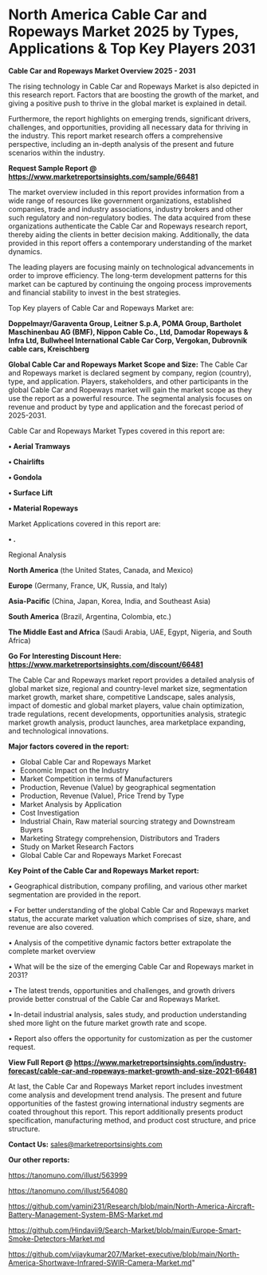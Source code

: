 # North America Cable Car and Ropeways Market 2025 by Types, Applications & Top Key Players 2031

<Strong> Cable Car and Ropeways Market Overview 2025 - 2031</strong>

The rising technology in Cable Car and Ropeways Market is also depicted in this research report. Factors that are boosting the growth of the market, and giving a positive push to thrive in the global market is explained in detail.

Furthermore, the report highlights on emerging trends, significant drivers, challenges, and opportunities, providing all necessary data for thriving in the industry. This report market research offers a comprehensive perspective, including an in-depth analysis of the present and future scenarios within the industry.

<strong>Request Sample Report @ <a href=https://www.marketreportsinsights.com/sample/66481>https://www.marketreportsinsights.com/sample/66481</a></strong>

The market overview included in this report provides information from a wide range of resources like government organizations, established companies, trade and industry associations, industry brokers and other such regulatory and non-regulatory bodies. The data acquired from these organizations authenticate the Cable Car and Ropeways research report, thereby aiding the clients in better decision making. Additionally, the data provided in this report offers a contemporary understanding of the market dynamics.

The leading players are focusing mainly on technological advancements in order to improve efficiency. The long-term development patterns for this market can be captured by continuing the ongoing process improvements and financial stability to invest in the best strategies.

Top Key players of Cable Car and Ropeways Market are:

<strong>Doppelmayr/Garaventa Group, Leitner S.p.A, POMA Group, Bartholet Maschinenbau AG (BMF), Nippon Cable Co., Ltd, Damodar Ropeways & Infra Ltd, Bullwheel International Cable Car Corp, Vergokan, Dubrovnik cable cars, Kreischberg</strong>

<strong><b>Global Cable Car and Ropeways Market Scope and Size:</b></strong>
The Cable Car and Ropeways market is declared segment by company, region (country), type, and application. Players, stakeholders, and other participants in the global Cable Car and Ropeways market will gain the market scope as they use the report as a powerful resource. The segmental analysis focuses on revenue and product by type and application and the forecast period of 2025-2031.

Cable Car and Ropeways Market Types covered in this report are:

<strong>• Aerial Tramways

• Chairlifts

• Gondola

• Surface Lift

• Material Ropeways</strong>

Market Applications covered in this report are:

<strong>• .</strong> 

Regional Analysis

<strong>North America</strong> (the United States, Canada, and Mexico)

<strong>Europe</strong> (Germany, France, UK, Russia, and Italy)

<strong>Asia-Pacific</strong> (China, Japan, Korea, India, and Southeast Asia)

<strong>South America</strong> (Brazil, Argentina, Colombia, etc.)

<strong>The Middle East and Africa</strong> (Saudi Arabia, UAE, Egypt, Nigeria, and South Africa)

<strong>Go For Interesting Discount Here: <a href=https://www.marketreportsinsights.com/discount/66481>https://www.marketreportsinsights.com/discount/66481</a></strong>

The Cable Car and Ropeways market report provides a detailed analysis of global market size, regional and country-level market size, segmentation market growth, market share, competitive Landscape, sales analysis, impact of domestic and global market players, value chain optimization, trade regulations, recent developments, opportunities analysis, strategic market growth analysis, product launches, area marketplace expanding, and technological innovations.

<strong><b>Major factors covered in the report:</b></strong>
<ul>
  <li>Global Cable Car and Ropeways Market </li>
  <li>Economic Impact on the Industry</li>
  <li>Market Competition in terms of Manufacturers</li>
  <li>Production, Revenue (Value) by geographical segmentation</li>
  <li>Production, Revenue (Value), Price Trend by Type</li>
  <li>Market Analysis by Application</li>
  <li>Cost Investigation</li>
  <li>Industrial Chain, Raw material sourcing strategy and Downstream Buyers</li>
  <li>Marketing Strategy comprehension, Distributors and Traders</li>
  <li>Study on Market Research Factors</li>
  <li>Global Cable Car and Ropeways Market Forecast</li>
</ul>

<strong><b>Key Point of the Cable Car and Ropeways Market report:</b></strong>

• Geographical distribution, company profiling, and various other market segmentation are provided in the report.

• For better understanding of the global Cable Car and Ropeways market status, the accurate market valuation which comprises of size, share, and revenue are also covered.

• Analysis of the competitive dynamic factors better extrapolate the complete market overview

• What will be the size of the emerging Cable Car and Ropeways market in 2031?

• The latest trends, opportunities and challenges, and growth drivers provide better construal of the Cable Car and Ropeways Market.

• In-detail industrial analysis, sales study, and production understanding shed more light on the future market growth rate and scope.

• Report also offers the opportunity for customization as per the customer request.

<strong><b>View Full Report @ <a href=https://www.marketreportsinsights.com/industry-forecast/cable-car-and-ropeways-market-growth-and-size-2021-66481>https://www.marketreportsinsights.com/industry-forecast/cable-car-and-ropeways-market-growth-and-size-2021-66481</a></b></strong>


At last, the Cable Car and Ropeways Market report includes investment come analysis and development trend analysis. The present and future opportunities of the fastest growing international industry segments are coated throughout this report. This report additionally presents product specification, manufacturing method, and product cost structure, and price structure.

<strong>Contact Us:</strong>
sales@marketreportsinsights.com

<strong>Our other reports:</strong>

<a href=https://tanomuno.com/illust/563999>https://tanomuno.com/illust/563999</a>

<a href=https://tanomuno.com/illust/564080>https://tanomuno.com/illust/564080</a>

<a href=https://github.com/yamini231/Research/blob/main/North-America-Aircraft-Battery-Management-System-BMS-Market.md>https://github.com/yamini231/Research/blob/main/North-America-Aircraft-Battery-Management-System-BMS-Market.md</a>

<a href=https://github.com/Hindavii9/Search-Market/blob/main/Europe-Smart-Smoke-Detectors-Market.md>https://github.com/Hindavii9/Search-Market/blob/main/Europe-Smart-Smoke-Detectors-Market.md</a>

<a href=https://github.com/vijaykumar207/Market-executive/blob/main/North-America-Shortwave-Infrared-SWIR-Camera-Market.md>https://github.com/vijaykumar207/Market-executive/blob/main/North-America-Shortwave-Infrared-SWIR-Camera-Market.md</a>"
